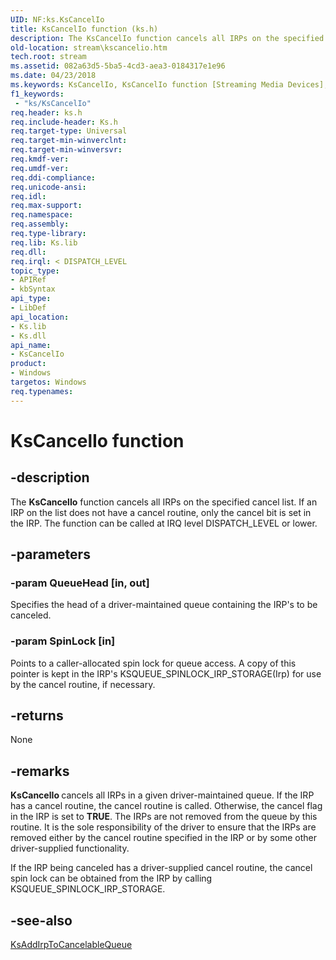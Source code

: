 ```yaml
---
UID: NF:ks.KsCancelIo
title: KsCancelIo function (ks.h)
description: The KsCancelIo function cancels all IRPs on the specified cancel list. If an IRP on the list does not have a cancel routine, only the cancel bit is set in the IRP. The function can be called at IRQ level DISPATCH_LEVEL or lower.
old-location: stream\kscancelio.htm
tech.root: stream
ms.assetid: 082a63d5-5ba5-4cd3-aea3-0184317e1e96
ms.date: 04/23/2018
ms.keywords: KsCancelIo, KsCancelIo function [Streaming Media Devices], ks/KsCancelIo, ksfunc_135412c3-120f-4b19-ac05-da63ab6b1ddd.xml, stream.kscancelio
f1_keywords:
 - "ks/KsCancelIo"
req.header: ks.h
req.include-header: Ks.h
req.target-type: Universal
req.target-min-winverclnt: 
req.target-min-winversvr: 
req.kmdf-ver: 
req.umdf-ver: 
req.ddi-compliance: 
req.unicode-ansi: 
req.idl: 
req.max-support: 
req.namespace: 
req.assembly: 
req.type-library: 
req.lib: Ks.lib
req.dll: 
req.irql: < DISPATCH_LEVEL
topic_type:
- APIRef
- kbSyntax
api_type:
- LibDef
api_location:
- Ks.lib
- Ks.dll
api_name:
- KsCancelIo
product:
- Windows
targetos: Windows
req.typenames: 
---
```


# KsCancelIo function


## -description


The <b>KsCancelIo</b> function cancels all IRPs on the specified cancel list. If an IRP on the list does not have a cancel routine, only the cancel bit is set in the IRP. The function can be called at IRQ level DISPATCH_LEVEL or lower.


## -parameters




### -param QueueHead [in, out]

Specifies the head of a driver-maintained queue containing the IRP's to be canceled.


### -param SpinLock [in]

Points to a caller-allocated spin lock for queue access. A copy of this pointer is kept in the IRP's KSQUEUE_SPINLOCK_IRP_STORAGE(Irp) for use by the cancel routine, if necessary.


## -returns



None




## -remarks



<b>KsCancelIo </b>cancels all IRPs in a given driver-maintained queue. If the IRP has a cancel routine, the cancel routine is called. Otherwise, the cancel flag in the IRP is set to <b>TRUE</b>. The IRPs are not removed from the queue by this routine. It is the sole responsibility of the driver to ensure that the IRPs are removed either by the cancel routine specified in the IRP or by some other driver-supplied functionality.

If the IRP being canceled has a driver-supplied cancel routine, the cancel spin lock can be obtained from the IRP by calling KSQUEUE_SPINLOCK_IRP_STORAGE.




## -see-also




<a href="https://docs.microsoft.com/windows-hardware/drivers/ddi/ks/nf-ks-ksaddirptocancelablequeue">KsAddIrpToCancelableQueue</a>
 

 

